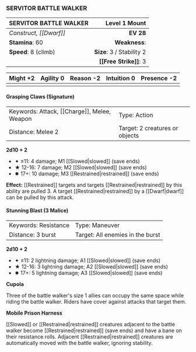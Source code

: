 ### SERVITOR BATTLE WALKER

| SERVITOR BATTLE WALKER |         **Level 1 Mount** |
| :--------------------- | ------------------------: |
| *Construct, [[Dwarf]]* |                 **EV 28** |
| **Stamina**: 60        |             **Weakness**: |
| **Speed**: 8 (climb)   | **Size**: 3 / Stability 2 |
|                        |    **[[Free Strike]]**: 3 |

| **Might** +2 | **Agility** 0 | **Reason** -2 | **Intuition** 0 | **Presence** -2 |
| ------------ | ------------- | ------------- | --------------- | --------------- |
|              |               |               |                 |                 |

#### Grasping Claws (Signature)

|                                             |                                |
| :------------------------------------------ | :----------------------------- |
| Keywords: Attack, [[Charge]], Melee, Weapon | Type: Action                   |
| Distance: Melee 2                           | Target: 2 creatures or objects |

**2d10 + 2**

- ✦ ≤11: 4 damage; M1 [[Slowed|slowed]] (save ends)
- ★ 12-16: 7 damage; M2 [[Slowed|slowed]] (save ends)
- ✸ 17+: 10 damage; M3 [[Restrained|restrained]] (save ends)

**Effect:** [[Restrained]] targets and targets [[Restrained|restrained]] by this ability are pulled 3. A target [[Restrained|restrained]] by a [[Dwarf|dwarf]] can be pulled by this attack.

#### Stunning Blast (3 Malice)

|                      |                                  |
| :------------------- | :------------------------------- |
| Keywords: Resistance | Type: Maneuver                   |
| Distance: 3 burst    | Target: All enemies in the burst |

**2d10 + 2**

- ✦ ≤11: 2 lightning damage; A1 [[Slowed|slowed]] (save ends)
- ★ 12-16: 3 lightning damage; A2 [[Slowed|slowed]] (save ends)
- ✸ 17+: 5 lightning damage; A3 [[Slowed|slowed]] (save ends)

**Cupola**

Three of the battle walker's size 1 allies can occupy the same space while riding the battle walker. Riders have cover against attacks that target them.

**Mobile Prison Harness**

[[Slowed]] or [[Restrained|restrained]] creatures adjacent to the battle walker become [[Restrained|restrained]] (save ends) and have a bane on their resistance rolls. Adjacent [[Restrained|restrained]] creatures are automatically moved with the battle walker, ignoring stability.
